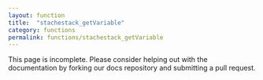 ```yaml
---
layout: function
title:  "stachestack_getVariable"
category: functions
permalink: functions/stachestack_getVariable
---
```


This page is incomplete. Please consider helping out with the documentation by forking our docs repository and submitting a pull request.